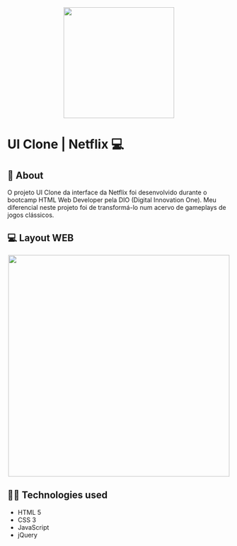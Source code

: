 <div align="center">
       <img src="https://user-images.githubusercontent.com/68609143/122449325-1e872600-cf7c-11eb-98e1-9a2b27702273.png" width="250px">
</div>

# UI Clone | Netflix 💻 

## 📝 About
O projeto UI Clone da interface da Netflix foi desenvolvido durante o bootcamp HTML Web Developer pela DIO (Digital Innovation One). Meu diferencial neste projeto foi de transformá-lo num acervo de gameplays de jogos clássicos.

## 💻 Layout WEB
<div align="center">
       <img src="https://user-images.githubusercontent.com/68609143/122448585-488c1880-cf7b-11eb-8a28-f1d17c191d9c.JPG" width="500px">
</div>

## 👨‍💻 Technologies used
+ HTML 5
+ CSS 3
+ JavaScript
+ jQuery
